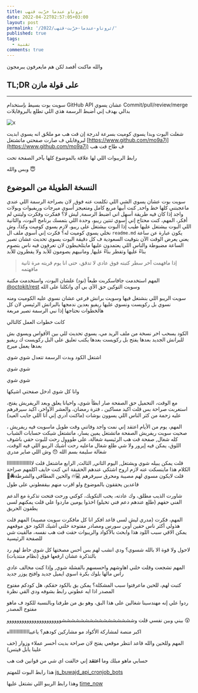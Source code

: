 ```yaml
---
title: ثروناو عندما خرّبت قتهب
date: 2022-04-22T02:57:05+03:00
layout: post
permalink: '/2022/ثروناو-عندما-خرّبت-قتهب/'
published: true
tags:
  - تقنية
comments: true
---
```


والله ماكنت أقصد لكن هم مايعرفون يبرمجون

## TL;DR على قولة مازن

---
سويت بوت بسيط بإستخدام GitHub API عشان يسوي Commit/pull/review/merge بدالي بهدف إني أضبط الرسمة هذي اللي تطلع بالبروفايلات

![x](/assets/files/2009/08/Screenshot-2022-04-30-000843.png)

شغلت البوت وبدا يسوي كوميت بسرعة لدرجة إن قت هب مو ملحّق انه يسوي ابديت لبروفايلي ف صارت صفحتي ماتشتغل
[https://www.github.com/mo9a7i](https://www.github.com/mo9a7i)
ف طاح قت هب

رابط الريبوات اللي لها علاقة بالموضوع كلها بآخر الصفحة تحت

وبس والله 😇

## النسخة الطويلة من الموضوع


سويت بوت عشان يسوي الشي اللي تكلمت عنه فوق, لان بصراحة الرسمة اللي عندي ماعجبتني كلها خط واحد, كنت أبيها مربع كامل ومتعيجز أسوي ميرجات وريفيوات وبولات واجد
إذا كان فيه طريقة أسهل اني اضبط الرسمة, ليش لا؟
ففكرت وفكرت وليتني لم أفكر، المهم، كنت محتاج إني أٍسوي ثنتين ريبو، وحدة اللي بتمسك برنامج البوت، والثانية اللي البوت بيشتغل عليها
طيب إذا البوت بيشتغل على ريبو، لازم يسوي كوميت وكذا، وش نخلي يسوي كوميت له؟
فكرت إني أسوي ملف ال `readme.md` يكون عبارة عن ساعة
يعني يعرض الوقت الآن بتوقيت السعودية ف كل دقيقة البوت يسوي تحديث عشان تصير الساعة مضبوطة والناس اللي يعتمدون عليها مايتلخبطون لان تعرفون فيه ناس بتصوم بناءً عليها وتفطر بناءً عليها, ومانبيهم يصومون للأبد ولا يفطرون للأبد

> إذا مافهمت آخر سطر كتبته فوق عادي لا تدقق، حتى انا يوم قريته مرة ثانية مافهتمه

المهم
استخدمت جافاسكربت طبعاً (نود) علشان البوت، واستخدمت مكتبة [@octokit/rest](https://www.npmjs.com/package/@octokit/rest) وسويت التوكين حق الآي بي آي واتكلنا على الله

سويت الريبو اللي بنشتغل فيها
وسويت برانش فرعي عشان نسوي عليه الكوميت ومنه نسوي بل ركويست ونسوي عليها ريفيو بعدين ندمجها بالبرانش الرئيسي
لان كل هالخطوات نحتاجها إذا نبي الرسمة تصير مربعة

كانت خطوات العمل كالتالي

الكود يسحب اخر نسخة من ملف الريد مي، يسوي تحديث للي بين الأقواس ويسوي بش للبرانش الجديد بعدها يفتح بل ركويست بعدها يكتب تعليق على البل ركويست ك ريفيو بعدها يعمل ميرج

اشتغل الكود وبدت الرسمة تتعدل شوي شوي

شوي شوي

شوي شوي

وانا كل شوي ادخل صفحتي اشيكها

مع الوقت، التحميل حق الصفحة صار ابطأ شوي، واحيانا يعلق وبعد الريفريش  يفتح، استغربت صراحة بس قلت اكيد مساكين ، فترة رمضان، والعشر الآواخر، اكيد سيرفرهم عليه زحمة من كثر الناس اللي يسوون بوشات (ماكنت أدري إني أنا اللي جايب العيد)

المهم، يوم من الأيام اعتقد إني نمت واجد وفاتني وقت طويل ماسويت فيه ريفريش ، صحيت سويت ريفريش الصفحة ماتشتغل
يمين يسار، ماتشتغل
شيكت حسابات الشباب كله شغال, صفحة قت هب الرئيسية شغالة، 
على طووول رحت للبوت حقي باشوف اللوق، يمكن فيه إيرور ولا شي
طلع شغال ماعليه
رحت أشيك الريبو اللي فيه الوقت، شغالة سليمة
بسم الله 😯 وش اللي صاير مدري

قلت يمكن يبيله شوي ويشتغل, اليوم الثاني, الثالث, الرابع ماشتغل
قلت لاااااااااااااااااا الكلام هذا ماينسكت عنه لازم اروح اشتكي عندهم
الحقيقة اني كنت خايف اكلمهم صراحة قلت لايكون مسوي لهم مصيبة ومحرق سيرفرهم 💻🔥 والحين المطافي والشرطة🚔🧯 قاعدين يحققون بالموضوع ولو اقرب منهم بيقفطوني على طول

شاورت الذيب مطلق، وك عادته، يحب التكويك، كوكني ورحت فتحت تذكرة مع الدعم الفني حقهم (طلع عندهم دعم فني تخيلو)
اخذوا يومين ماردوا علي
قلت يمكنهم لسى يطفون الحريق

المهم، فكرت (مدري ليش لسى قاعد افكر انا كل مافكرت سويت مصيبة) المهم قلت هذولي أكثر ناس حقين أوبن سورس ومصادر مفتوحة
خلني أشيك الكود حق موقعهم يمكن الاقي سبب اللود هذا
وابحث بالأكواد والريبوات حقت قت هب نفسه، مالقيت شي للصفحة الرئيسية

لاحول ولا قوة الا بالله شسوي؟ ودي انشب لهم بس أحس مصختها كل شوي حاط لهم رد بالتذكرة عشان ارفعها فوق (نظام منتديات)

المهم تشجعت وقلت خلني اهاوشهم واحسسهم بالفشلة شوي, وإذا كنت مخالف عادي راس مالها بلوك بكرة اسوي ايميل جديد وافتح يوزر جديد

كتبت لهم، للحين ماعرفتوا سبب المشكلة؟ يمكن بق بالكود حقكم، هل كودكم مفتوح المصدر اذا ايه عطوني رابط بشوفه ودي القي نظرة

ردوا علي إنه مهندسينا شغالين على هذا البق، وهو بق من طرفنا
وبالنسبة للكود ف ماهو مفتوح المصدر

بيني وبين نفسي قلت
وششششششششششششششششوووووووووووووووووووووو 😲

اكبر منصة لمشاركة الأكواد مو مشاركين كودهم؟ ياعيبااااااااااااااه

المهم
وللحين والله قاعد انتظر موقعي يفتح لان صراحة بديت أخسر عملاء وزوار (خف علينا يابل قيتس)


حسابي ماهو مبلك وما **اعتقد** إني خالفت اي شي من قوانين قت هب

هذا رابط البوت للمهتم
[js_buwajd_api_cronjob_bots](https://github.com/mo9a7i/js_buwajd_api_cronjob_bots)

وهذا رابط الريبو اللي نشتغل عليها
[time_now](https://github.com/6degrees/time_now)